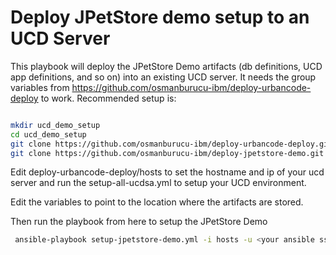 # Deploy JPetStore demo setup to an UCD Server

This playbook will deploy the JPetStore Demo artifacts (db definitions, UCD app definitions, and so on) into an existing UCD server. 
It needs the group variables from https://github.com/osmanburucu-ibm/deploy-urbancode-deploy to work. 
Recommended setup is:

~~~sh

mkdir ucd_demo_setup
cd ucd_demo_setup
git clone https://github.com/osmanburucu-ibm/deploy-urbancode-deploy.git
git clone https://github.com/osmanburucu-ibm/deploy-jpetstore-demo.git

~~~~

Edit deploy-urbancode-deploy/hosts to set the hostname and ip of your ucd server and run the setup-all-ucdsa.yml to setup your UCD environment.

Edit the variables to point to the location where the artifacts are stored.

Then run the playbook from here to setup the JPetStore Demo

~~~sh 
 ansible-playbook setup-jpetstore-demo.yml -i hosts -u <your ansible ssh user>
~~~